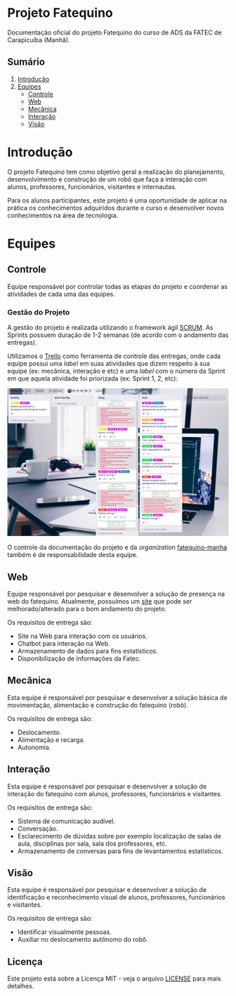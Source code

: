 # Projeto Fatequino

Documentação oficial do projeto Fatequino do curso de ADS da FATEC de Carapicuíba (Manhã).

## Sumário

1. [Introdução](#introdução)
2. [Equipes](#equipes)
    * [Controle](#controle)
    * [Web](#web)
    * [Mecânica](#mecânica)
    * [Interação](#interacão)
    * [Visão](#visão)


# Introdução

O projeto Fatequino tem como objetivo geral a realização do planejamento, desenvolvimento e construção de um robô que faça a interação com alunos, professores, funcionários, visitantes e internautas.

Para os alunos participantes, este projeto é uma oportunidade de aplicar na prática os conhecimentos adquiridos durante o curso e desenvolver novos conhecimentos na área de tecnologia.

# Equipes

## Controle

Equipe responsável por controlar todas as etapas do projeto e coordenar as atividades de cada uma das equipes.

### Gestão do Projeto

A gestão do projeto é realizada utilizando o framework ágil [SCRUM](https://www.scrum.org/resources/what-is-scrum?gclid=EAIaIQobChMI0oXZ96Tf5AIViIaRCh0nYwh_EAAYASAAEgJSqfD_BwE). As Sprints possuem duração de 1-2 semanas (de acordo com o andamento das entregas).

Utilizamos o [Trello](http://trello.com/) como ferramenta de controle das entregas, onde cada equipe possui uma _label_ em suas atividades que dizem respeito à sua equipe (ex: mecânica, interação e etc) e uma _label_ com o número da Sprint em que aquela atividade foi priorizada (ex: Sprint 1, 2, etc):

![](imgs/trello.png)

O controle da documentação do projeto e da _organization_ [fatequino-manha](https://github.com/fatequino-manha) também é de responsabilidade desta equipe.

## Web

Equipe responsável por pesquisar e desenvolver a solução de presença na web do fatequino. Atualmente, possuímos um [site](https://fatequino.com.br/) que pode ser melhorado/alterado para o bom andamento do projeto.

Os requisitos de entrega são:

- Site na Web para interação com os usuários.
- Chatbot para interação na Web.
- Armazenamento de dados para fins estatísticos.
- Disponibilização de informações da Fatec.


## Mecânica

Esta equipe é responsável por pesquisar e desenvolver a solução básica de movimentação, alimentação e construção do fatequino (robô).

Os requisitos de entrega são:

- Deslocamento.
- Alimentação e recarga.
- Autonomia.

## Interação

Esta equipe é responsável por pesquisar e desenvolver a solução de interação do fatequino com alunos, professores, funcionários e visitantes. 

Os requisitos de entrega são:

- Sistema de comunicação audível.
- Conversação.
- Esclarecimento de dúvidas sobre por exemplo localização de salas de aula, disciplinas por sala, sala dos professores, etc.
- Armazenamento de conversas para fins de levantamentos estatísticos.

## Visão

Esta equipe é responsável por pesquisar e desenvolver a solução de identificação e reconhecimento visual de alunos, professores, funcionários e visitantes.

Os requisitos de entrega são:

- Identificar visualmente pessoas.
- Auxiliar no deslocamento autônomo do robô.


## Licença

Este projeto está sobre a Licença MIT - veja o arquivo [LICENSE](LICENSE) para mais detalhes.